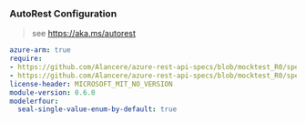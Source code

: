 ### AutoRest Configuration

> see https://aka.ms/autorest

``` yaml
azure-arm: true
require:
- https://github.com/Alancere/azure-rest-api-specs/blob/mocktest_R0/specification/storage/resource-manager/readme.md
- https://github.com/Alancere/azure-rest-api-specs/blob/mocktest_R0/specification/storage/resource-manager/readme.go.md
license-header: MICROSOFT_MIT_NO_VERSION
module-version: 0.6.0
modelerfour:
  seal-single-value-enum-by-default: true
```